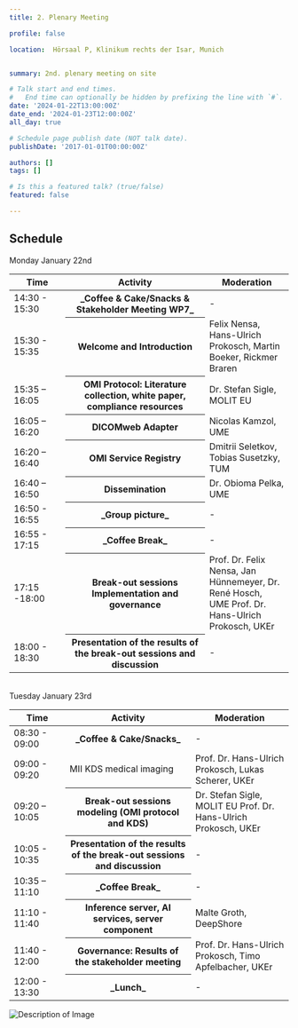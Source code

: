 ```yaml
---
title: 2. Plenary Meeting

profile: false

location:  Hörsaal P, Klinikum rechts der Isar, Munich


summary: 2nd. plenary meeting on site

# Talk start and end times.
#   End time can optionally be hidden by prefixing the line with `#`.
date: '2024-01-22T13:00:00Z'
date_end: '2024-01-23T12:00:00Z'
all_day: true

# Schedule page publish date (NOT talk date).
publishDate: '2017-01-01T00:00:00Z'

authors: []
tags: []

# Is this a featured talk? (true/false)
featured: false

---
```

## Schedule
Monday January 22nd

<table class="table table-striped border-bottom ">
  <thead>
    <tr>
        <th style="width: 20%">Time</th>
        <th style="width: 50%">Activity</th>
        <th style="width: 30%">Moderation</th>
    </tr>
  </thead>
  <tbody>
     <tr>
      <td>14:30 - 15:30 </td>
      <th>_Coffee & Cake/Snacks & Stakeholder Meeting WP7_ </th>
      <td>-</td>
    </tr>
     <tr>
      <td>15:30 - 15:35  </td>
      <th>Welcome and Introduction</th>
      <td>Felix Nensa, Hans-Ulrich Prokosch, Martin Boeker, Rickmer Braren</td>
    </tr>
       <tr>
      <td>15:35 – 16:05 </td>
      <th>OMI Protocol: Literature collection, white paper, compliance resources</th>
      <td>Dr. Stefan Sigle, MOLIT EU</td>
    </tr>
     <tr>
      <td>16:05 – 16:20 </td>
      <th>DICOMweb Adapter</th>
      <td>Nicolas Kamzol, UME</td>
    </tr>
     <tr>
      <td>16:20 – 16:40 </td>
      <th>OMI Service Registry</th>
      <td>Dmitrii Seletkov, Tobias Susetzky, TUM</td>
    </tr>
       <tr>
      <td>16:40 – 16:50 </td>
      <th>Dissemination</th>
      <td>Dr. Obioma Pelka, UME</td>
    </tr>
    <tr>
      <td>16:50 - 16:55 </td>
      <th>_Group picture_ </th>
      <td>-</td>
    </tr>
       <tr>
      <td>16:55 - 17:15 </td>
      <th>_Coffee Break_ </th>
      <td>-</td>
    </tr>
     <tr>
      <td>17:15 -18:00 </td>
      <th>Break-out sessions Implementation and governance</th>
      <td>Prof. Dr. Felix Nensa, Jan Hünnemeyer, Dr. René Hosch, UME
Prof. Dr. Hans-Ulrich Prokosch, UKEr</td>
    </tr>
     <tr>
      <td>18:00 - 18:30</td>
      <th>Presentation of the results of the break-out sessions and discussion</th>
      <td>-</td>
    </tr>
  </tbody>
</table>

<br>Tuesday January 23rd<br>

<table class="table table-striped border-bottom ">
  <thead>
    <tr>
        <th style="width: 20%">Time</th>
        <th style="width: 45%">Activity</th>
        <th style="width: 35%">Moderation</th>
    </tr>
  </thead>
  <tbody>
     <tr>
      <td>08:30 - 09:00</td>
      <th>_Coffee & Cake/Snacks_</th>
      <td>-</td>
    </tr>
     <tr>
      <td>09:00 - 09:20</td>
      <td>MII KDS medical imaging</th>
      <td>Prof. Dr. Hans-Ulrich Prokosch, Lukas Scherer, UKEr</td>
    </tr>
     <tr>
      <td>09:20 – 10:05</td>
      <th>Break-out sessions modeling (OMI protocol and KDS)</th>
      <td>Dr. Stefan Sigle, MOLIT EU Prof. Dr. Hans-Ulrich Prokosch, UKEr</td>
    </tr>
       <tr>
      <td>10:05 - 10:35</td>
      <th>Presentation of the results of the break-out sessions and discussion</th>
      <td>-</td>
    </tr>
       <tr>
      <td>10:35 – 11:10</td>
      <th>_Coffee Break_ </th>
      <td>-</td>
    </tr>
     <tr>
      <td>11:10 - 11:40 </td>
      <th>Inference server, AI services, server component</th>
      <td>Malte Groth, DeepShore</td>
    </tr>
     <tr>
      <td>11:40 - 12:00</td>
      <th>Governance: Results of the stakeholder meeting</th>
      <td>Prof. Dr. Hans-Ulrich Prokosch, Timo Apfelbacher, UKEr</td>
    </tr>
       <tr>
      <td>12:00 - 13:30</td>
      <th>_Lunch_</th>
      <td>-</td>
    </tr>
  </tbody>
</table>
<img src="plenar2.jpg" alt="Description of Image">
